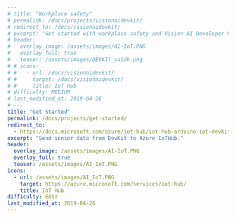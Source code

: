 ```yaml
---
# title: "Workplace safety"
# permalink: /docs/projects/visionaidevkit/
# redirect_to: /docs/visionaidevkit/
# excerpt: "Get started with workplace safety and Vision AI Developer Kit"
# header:
#   overlay_image: /assets/images/AI-IoT.PNG
#   overlay_full: true
#   teaser: /assets/images/DEVKIT_vaidk.png
# # icons:
# #   - url: /docs/visionaidevkit/
# #     target: /docs/visionaidevkit/
# #     title: IoT Hub
# difficulty: MEDIUM
# last_modified_at: 2019-04-26
# ---
title: "Get Started"
permalink: /docs/projects/get-started/
redirect_to:
  - https://docs.microsoft.com/azure/iot-hub/iot-hub-arduino-iot-devkit-az3166-get-started
excerpt: "Send sensor data from DevKit to Azure IoTHub."
header:
  overlay_image: /assets/images/AI-IoT.PNG
  overlay_full: true
  teaser: /assets/images/AI_IoT.PNG
icons:
  - url: /assets/images/AI_IoT.PNG
    target: https://azure.microsoft.com/services/iot-hub/
    title: IoT Hub
difficulty: EASY
last_modified_at: 2019-04-26
---
```

